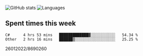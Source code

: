 ![GitHub stats](https://github-readme-stats.vercel.app/api?username=emipa606&theme=github_dark&show_icons=true) 
![Languages](https://github-readme-stats.vercel.app/api/top-langs/?username=emipa606&theme=github_dark&layout=compact)

## Spent times this week
<!--START_SECTION:waka-->

```text
C#      4 hrs 53 mins   █████████████▓░░░░░░░░░░░   54.34 %
Other   2 hrs 16 mins   ██████▒░░░░░░░░░░░░░░░░░░   25.25 %
```

<!--END_SECTION:waka-->


26012022/8690260
